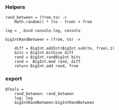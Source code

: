 	
### Helpers

	rand_between = (from,to) ->
		Math.random() * (to - from) + from

	log = _.bind console.log, console

	bigIntRandBetween = (from, to) ->

		diff = BigInt.addInt(BigInt.sub(to, from),1)
		bits = BigInt.bitSize diff
		rand = BigInt.randBigInt bits
		rand =  BigInt.mod rand, diff
		return BigInt.add rand, from

### export
	
	@Tools = 
		rand_between: rand_between
		log: log
		bigIntRandBetween:bigIntRandBetween